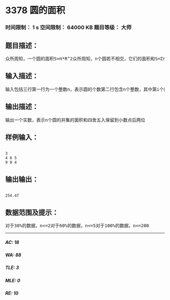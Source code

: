# 3378 圆的面积   
### 时间限制： 1 s     空间限制： 64000 KB     题目等级： 大师  
## 题目描述：  

<pre>
众所周知，一个圆的面积S=&pi;*R^2众所周知，n个圆若不相交，它们的面积和S=&Sigma;&pi;*Ri^2众所周知，n个圆相交，它们的面积和是很难算的&hellip;&hellip;我们算简单一点的吧，假如有n个圆，它们的圆心都在x轴上，那它们的并集面积和是多少？
</pre>
  
  
## 输入描述：  

<pre>
输入包括三行第一行为一个整数n，表示圆的个数第二行包含n个整数，其中第i个数Xi表示第i个圆的圆心为(Xi,0)第三行包含n个非负整数，其中第i个数Ri表示第i个圆的半径为Ri
</pre>
  
  
## 输出描述：  

<pre>
输出一个实数，表示n个圆的并集的面积和四舍五入保留到小数点后两位
</pre>
  
  
## 样例输入：  

<pre><code>
3  
4 6 5   
9 0 4
</code></pre>
  
  
## 输出输出：  

<pre><code>
254.47
</code></pre>
  
  
## 数据范围及提示：  

<pre>
对于30%的数据，n<=2对于60%的数据，n<=5对于100%的数据，n<=200
</pre>
  
  
***  

##### AC: 18  
##### WA: 88  
##### TLE: 3  
##### MLE: 0  
##### RE: 10  

